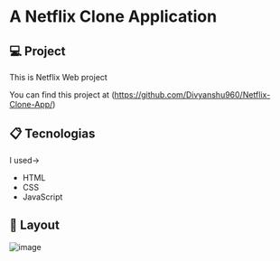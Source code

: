 
# A Netflix Clone Application

## 💻 Project

This is Netflix Web project 

You can find this project at (https://github.com/Divyanshu960/Netflix-Clone-App/)

## 📋 Tecnologias 

I used->
- HTML
- CSS 
- JavaScript
 
## 🎨 Layout

![image](https://user-images.githubusercontent.com/72182690/214788210-922db035-e743-439f-baeb-333cb7ffc217.png)
